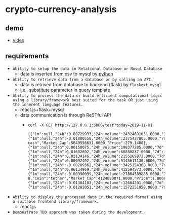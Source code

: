 # crypto-currency-analysis

## demo
- [video](https://youtu.be/ycg9G2Yi_Jc)

## requirements
- ``` Ability to setup the data in Relational Database or Nosql Database ```
  - data is inserted from csv to mysql by [python](./clean_and_insert.py)
- ``` Ability to retrieve data from a database or by calling an API. ```
  - data is retrived from database to backend (flask) by ```flaskext.mysql```
  - i.e., substitute parameter in query template
- ``` Ability to process the data or build efficient computational logic using a library/framework best suited for the task OR just using the inherent language features. ```
  - react.js+flask+mysql
  - data communication is through ReSTful API
    - ```
      curl -X GET http://127.0.0.1:5000/test?today=2019-11-01
            [{"1m":null,"24h":0.00729933,"24h_volume":24324691031.0000,"7d":-0.06483031,"Coin":"bitcoin","Market_Cap":166928044164.0000,"Price":9261.1000},{"1m":null,"24h":-0.01880558,"24h_volume":2375427805.0000,"7d":-0.07154116,"Coin":"bitcoin-cash","Market_Cap":5049556631.0000,"Price":279.1400},{"1m":null,"24h":0.00150075,"24h_volume":198377285.0000,"7d":null,"Coin":"bnb","Market_Cap":3114078497.0000,"Price":20.0200},{"1m":null,"24h":0.01682692,"24h_volume":60880837.0000,"7d":-0.02600473,"Coin":"cardano","Market_Cap":1097888791.0000,"Price":0.0423},{"1m":null,"24h":0.02134146,"24h_volume":2155169872.0000,"7d":null,"Coin":"eos","Market_Cap":3147694261.0000,"Price":3.3500},{"1m":null,"24h":0.00092492,"24h_volume":9145611130.0000,"7d":-0.01331739,"Coin":"ethereum","Market_Cap":19940014311.0000,"Price":183.9700},{"1m":null,"24h":-0.00289362,"24h_volume":3425154368.0000,"7d":-0.02799590,"Coin":"litecoin","Market_Cap":3725245520.0000,"Price":58.5800},{"1m":null,"24h":0.06134969,"24h_volume":412594573.0000,"7d":-0.07803468,"Coin":"stellar","Market_Cap":1388418168.0000,"Price":0.0692},{"1m":null,"24h":-0.00990099,"24h_volume":27864589885.0000,"7d":0E-8,"Coin":"tether","Market_Cap":4124890871.0000,"Price":1.0000},{"1m":null,"24h":-0.01304103,"24h_volume":12684201.0000,"7d":-0.04909443,"Coin":"tezos","Market_Cap":579768933.0000,"Price":0.8779},{"1m":null,"24h":-0.01282051,"24h_volume":1572251058.0000,"7d":0.01913876,"Coin":"xrp","Market_Cap":12656190134.0000,"Price":0.2926}]
      ```
- ``` Ability to display the processed data in the required format using a suitable frontend library/framework. ```
  - react.js
- ``` Demonstrate TDD approach was taken during the development. ```